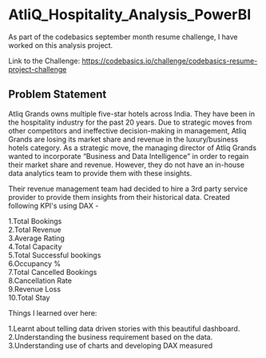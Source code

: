 # AtliQ_Hospitality_Analysis_PowerBI
As part of the codebasics september month resume challenge, I have worked on this analysis project.

Link to the Challenge: https://codebasics.io/challenge/codebasics-resume-project-challenge

## Problem Statement

Atliq Grands owns multiple five-star hotels across India. They have been in the hospitality industry for the past 20 years. Due to strategic moves from other competitors and ineffective decision-making in management, Atliq Grands are losing its market share and revenue in the luxury/business hotels category. As a strategic move, the managing director of Atliq Grands wanted to incorporate “Business and Data Intelligence” in order to regain their market share and revenue. However, they do not have an in-house data analytics team to provide them with these insights.

Their revenue management team had decided to hire a 3rd party service provider to provide them insights from their historical data.
Created following KPI's using DAX -

1.Total Bookings  
2.Total Revenue  
3.Average Rating  
4.Total Capacity  
5.Total Successful bookings  
6.Occupancy %  
7.Total Cancelled Bookings  
8.Cancellation Rate   
9.Revenue Loss  
10.Total Stay  

Things I learned over here:  

1.Learnt about telling data driven stories with this beautiful dashboard.  
2.Understanding the business requirement based on the data.  
3.Understanding use of charts and developing DAX measured  
